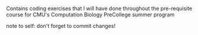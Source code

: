 Contains coding exercises that I will have done throughout the pre-requisite course for CMU's Computation Biology PreCollege summer program

note to self: don't forget to commit changes!